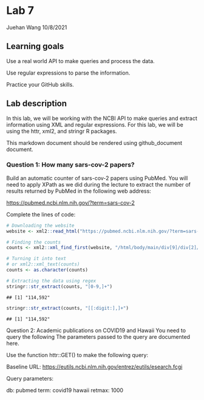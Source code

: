 Lab 7
================
Juehan Wang
10/8/2021

## Learning goals

Use a real world API to make queries and process the data.

Use regular expressions to parse the information.

Practice your GitHub skills.

## Lab description

In this lab, we will be working with the NCBI API to make queries and
extract information using XML and regular expressions. For this lab, we
will be using the httr, xml2, and stringr R packages.

This markdown document should be rendered using github\_document
document.

### Question 1: How many sars-cov-2 papers?

Build an automatic counter of sars-cov-2 papers using PubMed. You will
need to apply XPath as we did during the lecture to extract the number
of results returned by PubMed in the following web address:

<https://pubmed.ncbi.nlm.nih.gov/?term=sars-cov-2>

Complete the lines of code:

``` r
# Downloading the website
website <- xml2::read_html("https://pubmed.ncbi.nlm.nih.gov/?term=sars-cov-2")

# Finding the counts
counts <- xml2::xml_find_first(website, "/html/body/main/div[9]/div[2]/div[2]/div[1]/span")

# Turning it into text
# or xml2::xml_text(counts)
counts <- as.character(counts)

# Extracting the data using regex
stringr::str_extract(counts, "[0-9,]+")
```

    ## [1] "114,592"

``` r
stringr::str_extract(counts, "[[:digit:],]+")
```

    ## [1] "114,592"

Question 2: Academic publications on COVID19 and Hawaii You need to
query the following The parameters passed to the query are documented
here.

Use the function httr::GET() to make the following query:

Baseline URL:
<https://eutils.ncbi.nlm.nih.gov/entrez/eutils/esearch.fcgi>

Query parameters:

db: pubmed term: covid19 hawaii retmax: 1000
